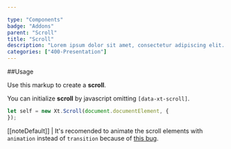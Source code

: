```yaml
---

type: "Components"
badge: "Addons"
parent: "Scroll"
title: "Scroll"
description: "Lorem ipsum dolor sit amet, consectetur adipiscing elit. Nunc tempus laoreet leo sit amet iaculis."
categories: ["400-Presentation"]
---
```


##Usage

Use this markup to create a **scroll**.

<script type="text/plain" class="language-markup">
  <div data-xt-scroll>
    <div class="scroll">
      <!-- content -->
    </div>
  </div>
</script>

You can initialize **scroll** by javascript omitting `[data-xt-scroll]`.

```jsx
let self = new Xt.Scroll(document.documentElement, {
});
```

[[noteDefault]]
| It's recomended to animate the scroll elements with <code>animation</code> instead of <code>transition</code> because of <a href="{% link faq.html %}#browsers-bugs-fixed-position">this bug</a>.

